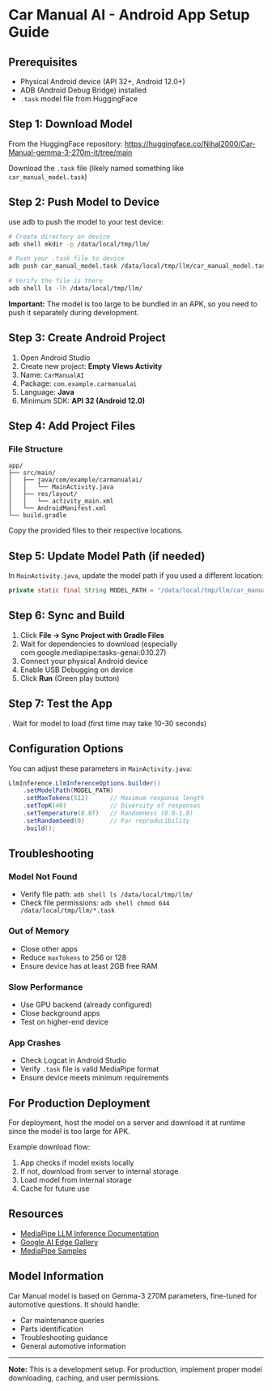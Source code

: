 # Car Manual AI - Android App Setup Guide

## Prerequisites
- Physical Android device (API 32+, Android 12.0+)
- ADB (Android Debug Bridge) installed
-  `.task` model file from HuggingFace

## Step 1: Download  Model
From the HuggingFace repository:
https://huggingface.co/Nihal2000/Car-Manual-gemma-3-270m-it/tree/main

Download the `.task` file (likely named something like `car_manual_model.task`)

## Step 2: Push Model to Device

use adb to push the model to your test device:

```bash
# Create directory on device
adb shell mkdir -p /data/local/tmp/llm/

# Push your .task file to device
adb push car_manual_model.task /data/local/tmp/llm/car_manual_model.task

# Verify the file is there
adb shell ls -lh /data/local/tmp/llm/
```

**Important:** The model is too large to be bundled in an APK, so you need to push it separately during development.

## Step 3: Create Android Project

1. Open Android Studio
2. Create new project: **Empty Views Activity**
3. Name: `CarManualAI`
4. Package: `com.example.carmanualai`
5. Language: **Java**
6. Minimum SDK: **API 32 (Android 12.0)**

## Step 4: Add Project Files

### File Structure
```
app/
├── src/main/
│   ├── java/com/example/carmanualai/
│   │   └── MainActivity.java
│   ├── res/layout/
│   │   └── activity_main.xml
│   └── AndroidManifest.xml
└── build.gradle
```

Copy the provided files to their respective locations.

## Step 5: Update Model Path (if needed)

In `MainActivity.java`, update the model path if you used a different location:

```java
private static final String MODEL_PATH = "/data/local/tmp/llm/car_manual_model.task";
```

## Step 6: Sync and Build

1. Click **File → Sync Project with Gradle Files**
2. Wait for dependencies to download (especially com.google.mediapipe:tasks-genai:0.10.27)
3. Connect your physical Android device
4. Enable USB Debugging on device
5. Click **Run** (Green play button)

## Step 7: Test the App

. Wait for model to load (first time may take 10-30 seconds)

## Configuration Options

You can adjust these parameters in `MainActivity.java`:

```java
LlmInference.LlmInferenceOptions.builder()
    .setModelPath(MODEL_PATH)
    .setMaxTokens(512)      // Maximum response length
    .setTopK(40)            // Diversity of responses
    .setTemperature(0.8f)   // Randomness (0.0-1.0)
    .setRandomSeed(0)       // For reproducibility
    .build();
```

## Troubleshooting

### Model Not Found
- Verify file path: `adb shell ls /data/local/tmp/llm/`
- Check file permissions: `adb shell chmod 644 /data/local/tmp/llm/*.task`

### Out of Memory
- Close other apps
- Reduce `maxTokens` to 256 or 128
- Ensure device has at least 2GB free RAM

### Slow Performance
- Use GPU backend (already configured)
- Close background apps
- Test on higher-end device

### App Crashes
- Check Logcat in Android Studio
- Verify `.task` file is valid MediaPipe format
- Ensure device meets minimum requirements

## For Production Deployment

For deployment, host the model on a server and download it at runtime since the model is too large for APK.

Example download flow:
1. App checks if model exists locally
2. If not, download from server to internal storage
3. Load model from internal storage
4. Cache for future use


## Resources

- [MediaPipe LLM Inference Documentation](https://ai.google.dev/edge/mediapipe/solutions/genai/llm_inference/android)
- [Google AI Edge Gallery](https://github.com/google-ai-edge/gallery)
- [MediaPipe Samples](https://github.com/google-ai-edge/mediapipe-samples)

## Model Information

 Car Manual model is based on Gemma-3 270M parameters, fine-tuned for automotive questions. It should handle:
- Car maintenance queries
- Parts identification
- Troubleshooting guidance
- General automotive information

---

**Note:** This is a development setup. For production, implement proper model downloading, caching, and user permissions.
